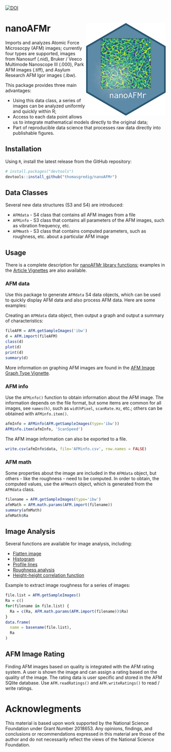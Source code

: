 [![DOI](https://zenodo.org/badge/580499036.svg)](https://zenodo.org/badge/latestdoi/580499036)

# nanoAFMr  <img src="man/figures/logo.png" align="right" alt="" width="250" />

Imports and analyzes Atomic Force Microsocpy (AFM) images; currently four types are supported, images from Nanosurf (.nid), Bruker / Veeco Multimode Nanoscope III (.000), Park AFM images (.tiff), and Asylum Research AFM Igor images (.ibw).

This package provides three main advantages:

- Using this data class, a series of images can be analyzed uniformly and quickly within R;
- Access to each data point allows us to integrate mathematical models directly to the original data; 
- Part of reproducible data science that processes raw data directly into publishable figures.


## Installation

Using `R`, install the latest release from the GitHub repository:

```R
# install.packages("devtools")
devtools::install_github("thomasgredig/nanoAFMr")
```

## Data Classes

Several new data structures (S3 and S4) are introduced:

- `AFMdata` - S4 class that contains all AFM images from a file
- `AFMinfo` - S3 class that contains all parameters of the AFM images, such as vibration frequency, etc.
- `AFMmath` - S3 class that contains computed parameters, such as roughness, etc. about a particular AFM image


## Usage

There is a complete description for [nanoAFMr library functions](https://thomasgredig.github.io/nanoAFMr/); examples in the [Article Vignettes](https://thomasgredig.github.io/nanoAFMr/articles/) are also available.



### AFM data

Use this package to generate `AFMdata` S4 data objects, which can be used to quickly display AFM data and also process AFM data. Here are some examples:

Creating an `AFMdata` data object, then output a graph and output a summary of characteristics:

```R
fileAFM = AFM.getSampleImages('ibw')
d = AFM.import(fileAFM)
class(d)
plot(d)
print(d)
summary(d)
```

More information on graphing AFM images are found in the [AFM Image Graph Type Vignette](https://thomasgredig.github.io/nanoAFMr/articles/AFM-graphTypes.html).


### AFM info


Use the `AFMinfo()` function to obtain information about the AFM image. The information depends on the file format, but some items are common for all images, see `names(h)`, such as `widthPixel`, `scanRate.Hz`, etc.; others can be obtained with `AFMinfo.item()`.

```R
afmInfo = AFMinfo(AFM.getSampleImages(type='ibw'))
AFMinfo.item(afmInfo, 'ScanSpeed')
```

The AFM image information can also be exported to a file.

```R
write.csv(afmInfo$data, file='AFMinfo.csv', row.names = FALSE)
```

### AFM math

Some properties about the image are included in the `AFMdata` object, but others - like the roughness - need to be computed. In order to obtain, the computed values, use the `AFMmath` object, which is generated from the `AFMdata` class.


```R
filename = AFM.getSampleImages(type='ibw')
afmMath = AFM.math.params(AFM.import(filename))
summary(afmMath)
afmMath$Ra
```



## Image Analysis

Several functions are available for image analysis, including:

* [Flatten image](https://thomasgredig.github.io/nanoAFMr/reference/AFM.flatten.html)
* [Histogram](https://thomasgredig.github.io/nanoAFMr/reference/AFM.histogram.html)
* [Profile lines](https://thomasgredig.github.io/nanoAFMr/reference/AFM.linePlot.html)
* [Roughness analysis](https://thomasgredig.github.io/nanoAFMr/reference/AFM.math.params.html)
* [Height-height correlation function](https://thomasgredig.github.io/nanoAFMr/reference/AFM.hhcf.html)



Example to extract image roughness for a series of images:

```R
file.list = AFM.getSampleImages()
Ra = c()
for(filename in file.list) {
  Ra = c(Ra, AFM.math.params(AFM.import(filename))$Ra)
}
data.frame(
  name = basename(file.list),
  Ra
)
```

## AFM Image Rating

Finding AFM images based on quality is integrated with the AFM rating system. A user is shown the image and can assign a rating based on the quality of the image. The rating data is user specific and stored in the AFM SQlite database. Use `AFM.readRatings()` and `AFM.writeRatings()` to read / write ratings.



# Acknowlegments

This material is based upon work supported by the National Science Foundation under Grant Number 2018653. Any opinions, findings, and conclusions or recommendations expressed in     this material are those of the author and do not necessarily reflect the views of the National Science Foundation.
